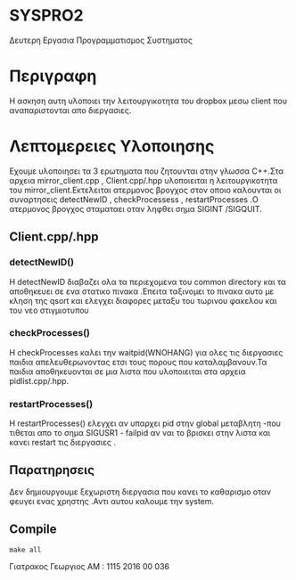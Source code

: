 # SYSPRO2
Δευτερη Εργασια Προγραμματισμος Συστηματος

# Περιγραφη

Η ασκηση αυτη υλοποιει την λειτουργικοτητα του dropbox μεσω client που αναπαριστονται απο
διεργασιες.

# Λεπτομερειες Υλοποιησης

Εχουμε υλοποιησει τα 3 ερωτηματα που ζητουνται στην γλωσσα C++.Στα αρχεια mirror_client.cpp , Client.cpp/.hpp υλοποιειται η λειτουργικοτητα του mirror_client.Εκτελειται ατερμονος βρογχος στον οποιο καλουνται οι συναρτησεις detectNewID , checkProcessess , restartProcesses .Ο ατερμονος βρογχος σταματαει οταν ληφθει σημα SIGINT /SIGQUIT.


## Client.cpp/.hpp
### detectNewID()

Η detectNewID διαβαζει ολα τα περιεχομενα του common directory και τα αποθηκευει σε ενα στατικο πινακα .Επειτα ταξινομει το πινακα αυτο με κληση της qsort και ελεγχει διαφορες μεταξυ του τωρινου φακελου και του νεο στιγμιοτυπου

### checkProcesses()

Η checkProcesses καλει την waitpid(WNOHANG) για ολες τις διεργασιες παιδια απελευθερωνοντας ετσι τους πορους που καταλαμβανουν.Τα παιδια αποθηκευονται σε μια λιστα που υλοποιειται στα αρχεια pidlist.cpp/.hpp.

### restartProcesses()

Η restartProcesses() ελεγχει αν υπαρχει pid στην global μεταβλητη -που τιθεται απο το σημα SIGUSR1 - failpid αν ναι το βρισκει στην λιστα και κανει restart τις διεργασιες .

## Παρατηρησεις

Δεν δημιουργουμε ξεχωριστη διεργασια που κανει το καθαρισμο οταν φευγει ενας χρηστης .Αντι αυτου καλουμε την system.

## Compile

    make all

Γιατρακος Γεωργιος
ΑΜ : 1115 2016 00 036
